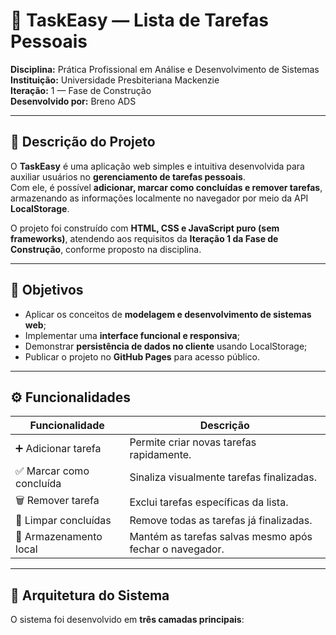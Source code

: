 # 🧩 TaskEasy — Lista de Tarefas Pessoais

**Disciplina:** Prática Profissional em Análise e Desenvolvimento de Sistemas  
**Instituição:** Universidade Presbiteriana Mackenzie  
**Iteração:** 1 — Fase de Construção  
**Desenvolvido por:** Breno ADS  

---

## 🧠 Descrição do Projeto

O **TaskEasy** é uma aplicação web simples e intuitiva desenvolvida para auxiliar usuários no **gerenciamento de tarefas pessoais**.  
Com ele, é possível **adicionar, marcar como concluídas e remover tarefas**, armazenando as informações localmente no navegador por meio da API **LocalStorage**.  

O projeto foi construído com **HTML, CSS e JavaScript puro (sem frameworks)**, atendendo aos requisitos da **Iteração 1 da Fase de Construção**, conforme proposto na disciplina.

---

## 🎯 Objetivos

- Aplicar os conceitos de **modelagem e desenvolvimento de sistemas web**;  
- Implementar uma **interface funcional e responsiva**;  
- Demonstrar **persistência de dados no cliente** usando LocalStorage;  
- Publicar o projeto no **GitHub Pages** para acesso público.  

---

## ⚙️ Funcionalidades

| Funcionalidade | Descrição |
|----------------|------------|
| ➕ Adicionar tarefa | Permite criar novas tarefas rapidamente. |
| ✅ Marcar como concluída | Sinaliza visualmente tarefas finalizadas. |
| 🗑 Remover tarefa | Exclui tarefas específicas da lista. |
| 🔄 Limpar concluídas | Remove todas as tarefas já finalizadas. |
| 💾 Armazenamento local | Mantém as tarefas salvas mesmo após fechar o navegador. |

---

## 🧱 Arquitetura do Sistema

O sistema foi desenvolvido em **três camadas principais**:


